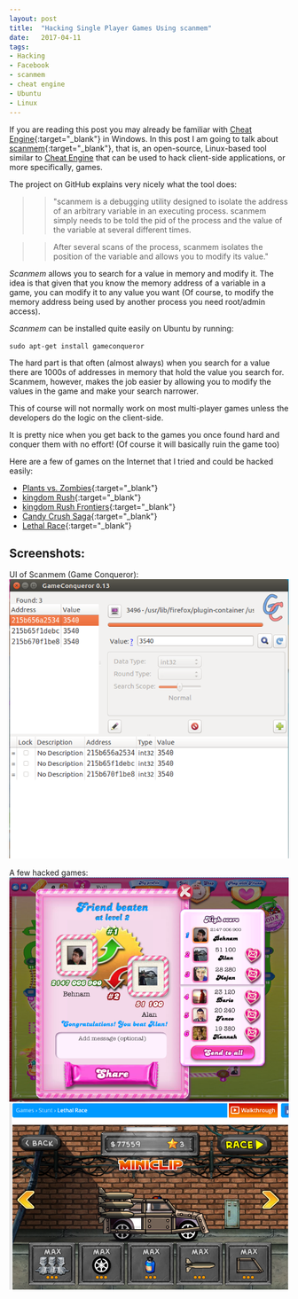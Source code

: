 ```yaml
---
layout: post
title:  "Hacking Single Player Games Using scanmem"
date:   2017-04-11
tags:
- Hacking
- Facebook
- scanmem
- cheat engine
- Ubuntu
- Linux
---
```


If you are reading this post you may already be familiar with [Cheat Engine](http://www.cheatengine.org/){:target="_blank"} in Windows. In this post I am going to talk about   [scanmem](https://github.com/scanmem/scanmem){:target="_blank"}, that is, an open-source, Linux-based tool similar to [Cheat Engine](http://www.cheatengine.org/) that can be used to hack client-side applications, or more specifically, games.

The project on GitHub explains very nicely what the tool does:

>>"scanmem is a debugging utility designed to isolate the address of an arbitrary variable in an executing process. scanmem simply needs to be told the pid of the process and the value of the variable at several different times.

>> After several scans of the process, scanmem isolates the position of the variable and allows you to modify its value."

*Scanmem* allows you to search for a value in memory and modify it. The idea is that given that you know the memory address of a variable in a game, you can modify it to any value you want (Of course, to modify the memory address being used by another process you need root/admin access).

*Scanmem* can be installed quite easily on Ubuntu by running:

`sudo apt-get install gameconqueror`

The hard part is that often (almost always) when you search for a value there are 1000s of addresses in memory that hold the value you search for. Scanmem, however, makes the job easier by allowing you to modify the values in the game and make your search narrower.



This of course will not normally work on most multi-player games unless the developers do the logic on the client-side.

It is pretty nice when you get back to the games you once found hard and conquer them with no effort! (Of course it will basically ruin the game too)

Here are a few of games on the Internet that I tried and could be hacked easily:

- [Plants vs. Zombies](http://www.addictinggames.com/download-games/plantsvszombies.jsp){:target="_blank"}
- [kingdom Rush](http://armorgames.com/play/12141/kingdom-rush){:target="_blank"}
- [kingdom Rush Frontiers](http://armorgames.com/play/15717/kingdom-rush-frontiers){:target="_blank"}
- [Candy Crush Saga](https://apps.facebook.com/candycrush/){:target="_blank"}
- [Lethal Race](https://www.miniclip.com/games/lethal-race/en/){:target="_blank"}

## Screenshots:
UI of Scanmem (Game Conqueror):
![User Interface of Scanmem](/images/scanmem.png)

A few hacked games:
![Candy Crush - Hacked](/images/scanmem-1.png)
![Lethal Race - Hacked](/images/scanmem-2.png)
